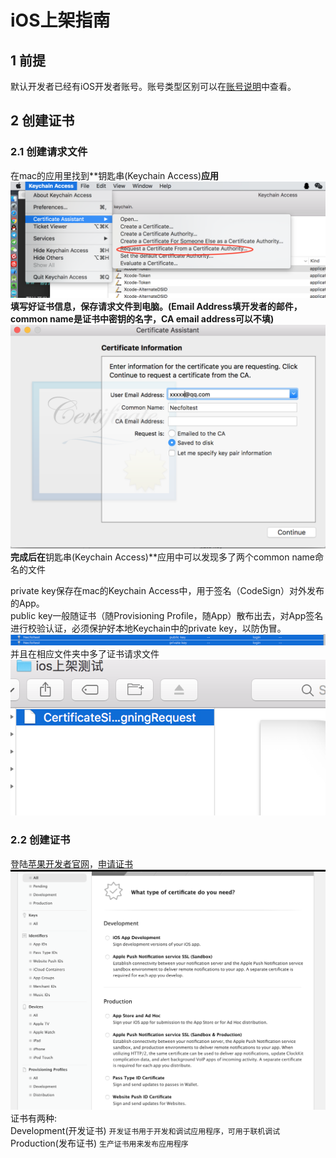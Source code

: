 # iOS上架指南

## 1 前提

默认开发者已经有iOS开发者账号。账号类型区别可以在[账号说明](https://developer.apple.com/support/compare-memberships/)中查看。

## 2 创建证书
### 2.1 创建请求文件
在mac的应用里找到**钥匙串(Keychain Access)**应用
![keychain Screenshot](./assert/keychain.png)
填写好证书信息，保存请求文件到电脑。(Email Address填开发者的邮件，common name是证书中密钥的名字，CA email address可以不填)
![getcer Screenshot](./assert/getcer.png)
完成后在**钥匙串(Keychain Access)**应用中可以发现多了两个common name命名的文件

private key保存在mac的Keychain Access中，用于签名（CodeSign）对外发布的App。<br>
public key一般随证书（随Provisioning Profile，随App）散布出去，对App签名进行校验认证，必须保护好本地Keychain中的private key，以防伪冒。
![keychainlogin Screenshot](./assert/keychainlogin.png)
并且在相应文件夹中多了证书请求文件
![cer Screenshot](./assert/cer.png)
### 2.2 创建证书
登陆[苹果开发者官网](https://developer.apple.com)，[申请证书](https://developer.apple.com/account/ios/certificate/create)
![applecer Screenshot](./assert/applecer.png)
证书有两种: <br>
Development(开发证书)
`开发证书用于开发和调试应用程序，可用于联机调试`<br>
Production(发布证书)
`生产证书用来发布应用程序`
